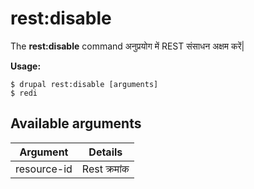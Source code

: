 # rest:disable
The **rest:disable** command अनुप्रयोग में REST संसाधन अक्षम करें|

**Usage:**
```
$ drupal rest:disable [arguments] 
$ redi  
```

## Available arguments
Argument | Details
---------|-------------
resource-id | Rest क्रमांक
